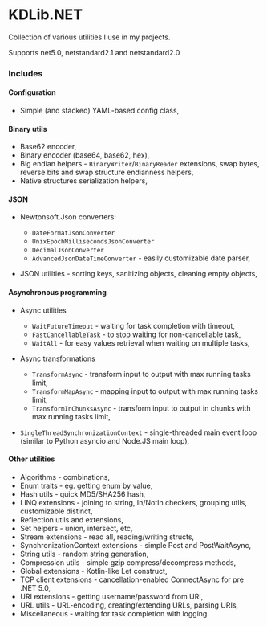 KDLib.NET
======

Collection of various utilities I use in my projects.

Supports net5.0, netstandard2.1 and netstandard2.0

### Includes

#### Configuration

* Simple (and stacked) YAML-based config class,

#### Binary utils  

* Base62 encoder,
* Binary encoder (base64, base62, hex),
* Big endian helpers - `BinaryWriter`/`BinaryReader` extensions, swap bytes, reverse bits and swap structure endianness helpers,
* Native structures serialization helpers,
  
#### JSON

* Newtonsoft.Json converters:
  * `DateFormatJsonConverter`
  * `UnixEpochMillisecondsJsonConverter`
  * `DecimalJsonConverter`
  * `AdvancedJsonDateTimeConverter` - easily customizable date parser,
  

* JSON utilities - sorting keys, sanitizing objects, cleaning empty objects,

#### Asynchronous programming

* Async utilities
  * `WaitFutureTimeout` - waiting for task completion with timeout,
  * `FastCancellableTask` - to stop waiting for non-cancellable task,
  * `WaitAll` - for easy values retrieval when waiting on multiple tasks,
  

* Async transformations
  * `TransformAsync` - transform input to output with max running tasks limit,
  * `TransformMapAsync` - mapping input to output with max running tasks limit,
  * `TransformInChunksAsync` - transform input to output in chunks with max running tasks limit,
  

* `SingleThreadSynchronizationContext` - single-threaded main event loop (similar to Python asyncio and Node.JS main loop),

#### Other utilities

* Algorithms - combinations,
* Enum traits - eg. getting enum by value,
* Hash utils - quick MD5/SHA256 hash,
* LINQ extensions - joining to string, In/NotIn checkers, grouping utils, customizable distinct,
* Reflection utils and extensions,
* Set helpers - union, intersect, etc,
* Stream extensions - read all, reading/writing structs,
* SynchronizationContext extensions - simple Post and PostWaitAsync,
* String utils - random string generation,
* Compression utils - simple gzip compress/decompress methods,
* Global extensions - Kotlin-like Let construct,
* TCP client extensions - cancellation-enabled ConnectAsync for pre .NET 5.0,
* URI extensions - getting username/password from URI,
* URL utils - URL-encoding, creating/extending URLs, parsing URIs,
* Miscellaneous - waiting for task completion with logging.